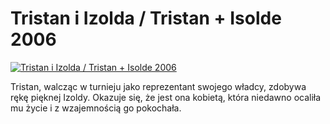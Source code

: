 Tristan i Izolda / Tristan + Isolde 2006 
=============
[![Tristan i Izolda / Tristan + Isolde 2006 ](http://vidos.pl/images/player.gif)](http://vidos.pl/tristan-i-izolda-tristan-isolde-2006)

 Tristan, walcząc w turnieju jako reprezentant swojego władcy, zdobywa rękę pięknej Izoldy. Okazuje się, że jest ona kobietą, która niedawno ocaliła mu życie i z wzajemnością go pokochała.
